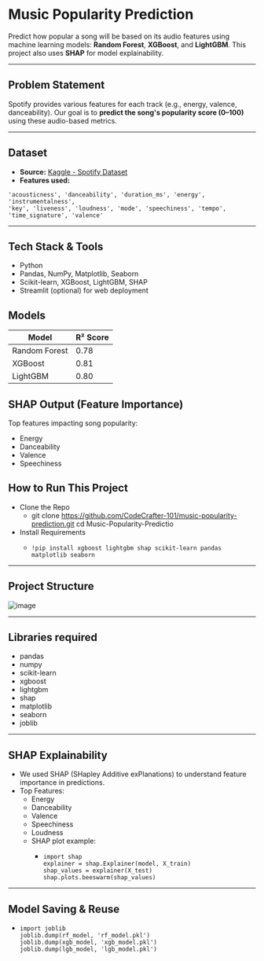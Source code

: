 # Music Popularity Prediction

Predict how popular a song will be based on its audio features using machine learning models: **Random Forest**, **XGBoost**, and **LightGBM**. This project also uses **SHAP** for model explainability.

---

## Problem Statement

Spotify provides various features for each track (e.g., energy, valence, danceability). Our goal is to **predict the song's popularity score (0–100)** using these audio-based metrics.

---

## Dataset

- **Source:** [Kaggle - Spotify Dataset](https://www.kaggle.com/datasets/maharshipandya/spotify-dataset)
- **Features used:**

```text
'acousticness', 'danceability', 'duration_ms', 'energy', 'instrumentalness', 
'key', 'liveness', 'loudness', 'mode', 'speechiness', 'tempo', 'time_signature', 'valence'
````

---

## Tech Stack & Tools
- Python
- Pandas, NumPy, Matplotlib, Seaborn
- Scikit-learn, XGBoost, LightGBM, SHAP
- Streamlit (optional) for web deployment 

## Models
| Model         | R² Score |
|---------------|----------|
| Random Forest | 0.78     |
| XGBoost       | 0.81     |
| LightGBM      | 0.80     |

## SHAP Output (Feature Importance)
Top features impacting song popularity:
- Energy
- Danceability
- Valence
- Speechiness

  
## How to Run This Project
- Clone the Repo
  - git clone https://github.com/CodeCrafter-101/music-popularity-prediction.git cd Music-Popularity-Predictio
- Install Requirements
  - ````
    !pip install xgboost lightgbm shap scikit-learn pandas matplotlib seaborn
    ````

---

## Project Structure
![image](https://github.com/user-attachments/assets/7dea625b-1556-4139-8980-8adee05fb4cb)

---

## Libraries required
- pandas
- numpy
- scikit-learn
- xgboost
- lightgbm
- shap
- matplotlib
- seaborn
- joblib

---

## SHAP Explainability
- We used SHAP (SHapley Additive exPlanations) to understand feature importance in predictions.
- Top Features:
  - Energy
  - Danceability
  - Valence
  - Speechiness
  - Loudness
  - SHAP plot example:
    - ````
      import shap
      explainer = shap.Explainer(model, X_train)
      shap_values = explainer(X_test)
      shap.plots.beeswarm(shap_values)
      ````

---

## Model Saving & Reuse
- ````
  import joblib
  joblib.dump(rf_model, 'rf_model.pkl')
  joblib.dump(xgb_model, 'xgb_model.pkl')
  joblib.dump(lgb_model, 'lgb_model.pkl')
  ````
